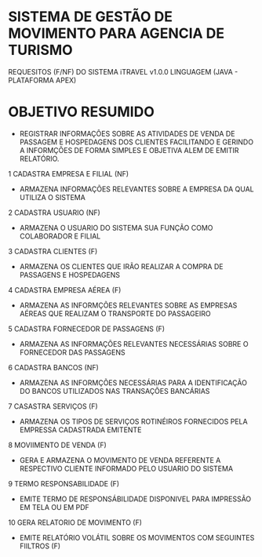# SISTEMA DE GESTÃO DE MOVIMENTO PARA AGENCIA DE TURISMO 

REQUESITOS (F/NF) DO SISTEMA iTRAVEL v1.0.0 LINGUAGEM (JAVA - PLATAFORMA APEX)

# OBJETIVO RESUMIDO
- REGISTRAR INFORMAÇÔES SOBRE AS ATIVIDADES DE VENDA DE PASSAGEM E HOSPEDAGENS DOS CLIENTES FACILITANDO E GERINDO A INFORMÇÕES DE FORMA SIMPLES E OBJETIVA ALEM DE    EMITIR RELATÓRIO.

1 CADASTRA EMPRESA E FILIAL (NF)
  - ARMAZENA INFORMAÇÕES RELEVANTES SOBRE A EMPRESA DA QUAL UTILIZA O SISTEMA

2 CADASTRA USUARIO  (NF)
  - ARMAZENA O USUARIO DO SISTEMA SUA FUNÇÃO COMO COLABORADOR E FILIAL

3 CADASTRA CLIENTES (F)
  - ARMAZENA OS CLIENTES QUE IRÃO REALIZAR A COMPRA DE PASSAGENS E HOSPEDAGENS

4 CADASTRA EMPRESA AÉREA (F)
  - ARMAZENA AS INFORMÇÕES RELEVANTES SOBRE AS EMPRESAS AÉREAS QUE REALIZAM O TRANSPORTE DO PASSAGEIRO

5 CADASTRA FORNECEDOR DE PASSAGENS (F)
  - ARMAZENA AS INFORMAÇÕES RELEVANTES NECESSÁRIAS SOBRE O FORNECEDOR DAS PASSAGENS

6 CADASTRA BANCOS (NF)
  - ARMAZENA AS INFORMÇÕES NECESSÁRIAS PARA A IDENTIFICAÇÃO DO BANCOS UTILIZADOS NAS TRANSAÇÕES BANCÁRIAS

7 CASASTRA SERVIÇOS (F)
  - ARMAZENA OS TIPOS DE SERVIÇOS ROTINÉIROS FORNECIDOS PELA EMPRESSA CADASTRADA EMITENTE 
 
8 MOVIIMENTO DE VENDA (F)
  - GERA E ARMAZENA O MOVIMENTO DE VENDA REFERENTE A RESPECTIVO CLIENTE INFORMADO PELO USUARIO DO SISTEMA

9 TERMO RESPONSABILIDADE (F)
  - EMITE TERMO DE RESPONSÁBILIDADE DISPONIVEL PARA IMPRESSÃO EM TELA OU EM PDF

10 GERA RELATORIO DE MOVIMENTO (F)
  - EMITE RELATÓRIO VOLÁTIL SOBRE OS MOVIMENTOS COM SEGUINTES FIILTROS (F) 
